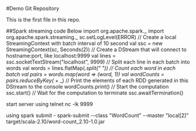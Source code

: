 #Demo Git Repository

This is the first file in this repo.

##Spark streaming code Below
import org.apache.spark._
import org.apache.spark.streaming._
sc.setLogLevel(ERROR)
// Create a local StreamingContext with batch interval of 10 second
val ssc = new StreamingContext(sc, Seconds(2))
// Create a DStream that will connect to hostname:port, like localhost:9999
val lines = ssc.socketTextStream("localhost", 9999)
// Split each line in each batch into words
val words = lines.flatMap(_.split(" "))
// Count each word in each batch
val pairs = words.map(word => (word, 1))
val wordCounts = pairs.reduceByKey(_ + _)
// Print the elements of each RDD generated in this DStream to the console
wordCounts.print()
// Start the computation
ssc.start()
// Wait for the computation to terminate
ssc.awaitTermination()

start server using telnet 	nc -lk 9999

using spark submit - spark-submit --class "WordCount" --master "local[2]" target/scala-2.10/word-count_2.10-1.0.jar